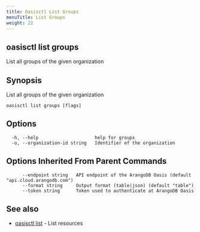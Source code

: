 ```yaml
---
title: Oasisctl List Groups
menuTitle: List Groups
weight: 22
---
```

## oasisctl list groups

List all groups of the given organization

## Synopsis
List all groups of the given organization

```
oasisctl list groups [flags]
```

## Options
```
  -h, --help                     help for groups
  -o, --organization-id string   Identifier of the organization
```

## Options Inherited From Parent Commands
```
      --endpoint string   API endpoint of the ArangoDB Oasis (default "api.cloud.arangodb.com")
      --format string     Output format (table|json) (default "table")
      --token string      Token used to authenticate at ArangoDB Oasis
```

## See also
* [oasisctl list](_index.md)	 - List resources

